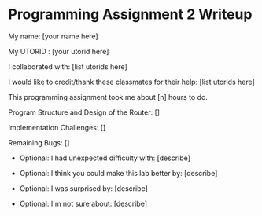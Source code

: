 Programming Assignment 2 Writeup
====================

My name: [your name here]

My UTORID : [your utorid here]

I collaborated with: [list utorids here]

I would like to credit/thank these classmates for their help: [list utorids here]

This programming assignment took me about [n] hours to do.

Program Structure and Design of the Router:
[]

Implementation Challenges:
[]

Remaining Bugs:
[]

- Optional: I had unexpected difficulty with: [describe]

- Optional: I think you could make this lab better by: [describe]

- Optional: I was surprised by: [describe]

- Optional: I'm not sure about: [describe]
